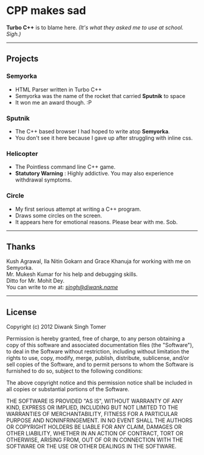 # CPP makes sad

**Turbo C++** is to blame here. _(It's what they asked me to use at school. Sigh.)_

* * *

## Projects

### Semyorka
* HTML Parser written in Turbo C++
* Semyorka was the name of the rocket that carried **Sputnik** to space
* It won me an award though. :P

### Sputnik
* The C++ based browser I had hoped to write atop **Semyorka**.
* You don't see it here because I gave up after struggling with inline css.

### Helicopter
* The Pointless command line C++ game.
* **Statutory Warning** : Highly addictive. You may also experience withdrawal symptoms.

### Circle
* My first serious attempt at writing a C++ program.
* Draws some circles on the screen.
* It appears here for emotional reasons. Please bear with me. Sob.

* * *

## Thanks

Kush Agrawal, Ila Nitin Gokarn and Grace Khanuja for working with me on Semyorka.   
Mr. Mukesh Kumar for his help and debugging skills.   
Ditto for Mr. Mohit Dey.   
You can write to me at: *singh@diwank.name*   

* * *


## License

Copyright (c) 2012 Diwank Singh Tomer

Permission is hereby granted, free of charge, to any person obtaining
a copy of this software and associated documentation files (the
"Software"), to deal in the Software without restriction, including
without limitation the rights to use, copy, modify, merge, publish,
distribute, sublicense, and/or sell copies of the Software, and to
permit persons to whom the Software is furnished to do so, subject to
the following conditions:

The above copyright notice and this permission notice shall be
included in all copies or substantial portions of the Software.

THE SOFTWARE IS PROVIDED "AS IS", WITHOUT WARRANTY OF ANY KIND,
EXPRESS OR IMPLIED, INCLUDING BUT NOT LIMITED TO THE WARRANTIES OF
MERCHANTABILITY, FITNESS FOR A PARTICULAR PURPOSE AND
NONINFRINGEMENT. IN NO EVENT SHALL THE AUTHORS OR COPYRIGHT HOLDERS BE
LIABLE FOR ANY CLAIM, DAMAGES OR OTHER LIABILITY, WHETHER IN AN ACTION
OF CONTRACT, TORT OR OTHERWISE, ARISING FROM, OUT OF OR IN CONNECTION
WITH THE SOFTWARE OR THE USE OR OTHER DEALINGS IN THE SOFTWARE.
